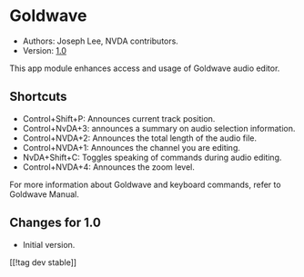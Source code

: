 # Goldwave #

* Authors: Joseph Lee, NVDA contributors.
* Version: [1.0][1]

This app module enhances access and usage of Goldwave audio editor.

## Shortcuts ##

* Control+Shift+P: Announces current track position.
* Control+NvDA+3: announces a summary on audio selection information.
* Control+NVDA+2: Announces the total length of the audio file.
* Control+NVDA+1: Announces the channel you are editing.
* NvDA+Shift+C: Toggles speaking of commands during audio editing.
* Control+NVDA+4: Announces the zoom level.

For more information about Goldwave and keyboard commands, refer to Goldwave Manual.

## Changes for 1.0 ##

* Initial version.

[[!tag dev stable]]

[1]: http://addons.nvda-project.org/files/get.php?file=gwv
